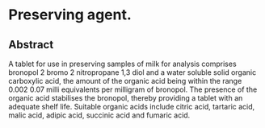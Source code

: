 # Preserving agent.

## Abstract
A tablet for use in preserving samples of milk for analysis comprises bronopol 2 bromo 2 nitropropane 1,3 diol and a water soluble solid organic carboxylic acid, the amount of the organic acid being within the range 0.002 0.07 milli equivalents per milligram of bronopol. The presence of the organic acid stabilises the bronopol, thereby providing a tablet with an adequate shelf life. Suitable organic acids include citric acid, tartaric acid, malic acid, adipic acid, succinic acid and fumaric acid.